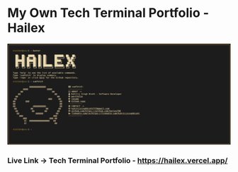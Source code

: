 # My Own Tech Terminal Portfolio - Hailex

<img src="./src/assets/ss.png" alt="My Portfolio Picture">

### Live Link -> Tech Terminal Portfolio - https://hailex.vercel.app/